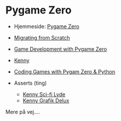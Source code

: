 # Pygame Zero

- Hjemmeside: [Pygame Zero](https://pygame-zero.readthedocs.io/en/stable/)

- [Migrating from Scratch](https://pygame-zero.readthedocs.io/en/stable/from-scratch.html)

- [Game Development with Pygame Zero](https://aposteriori.trinket.io/game-development-with-pygame-zero#/intro-to-pygame-zero/intro-and-installation)

- [Kenny](https://www.kenney.nl/)

- [Coding Games with Pygam Zero & Python](https://electronstudio.github.io/pygame-zero-book/)

- Asserts (ting)
    
    - [Kenny Sci-fi Lyde](https://www.kenney.nl/assets/sci-fi-sounds)
    - [Kenny Grafik Delux](https://www.kenney.nl/assets/platformer-art-deluxe)



Mere på vej....